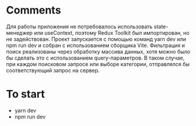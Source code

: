 
# Comments

Для работы приложения не потребовалось использовать state-менеджер или useContext, поэтому Redux Toolkit был импортирован, но не задействован. Проект запускается с помощью команд yarn dev или npm run dev и собран с использованием сборщика Vite.
Фильтрация и поиск реализованы через обработку массива данных, хотя можно было бы сделать это с использованием query-параметров. В таком случае, при каждом поисковом запросе или выборе категории, отправлялся бы соответствующий запрос на сервер.

# To start 
- yarn dev
- npm run dev

